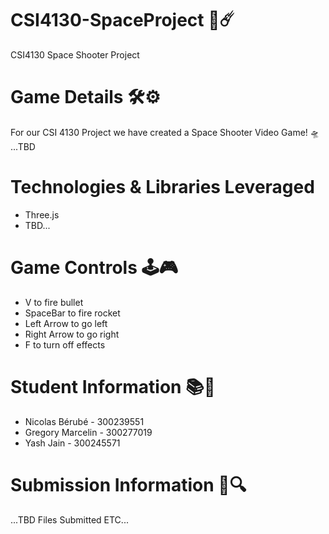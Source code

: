 # CSI4130-SpaceProject 🚀☄️
CSI4130 Space Shooter Project

# Game Details 🛠️⚙️
For our CSI 4130 Project we have created a Space Shooter Video Game! 🛸
...TBD

# Technologies & Libraries Leveraged
- Three.js
- TBD...

# Game Controls 🕹️🎮
* V to fire bullet
* SpaceBar to fire rocket
* Left Arrow to go left
* Right Arrow to go right
* F to turn off effects

# Student Information 📚📝
* Nicolas Bérubé - 300239551
* Gregory Marcelin - 300277019
* Yash Jain - 300245571

# Submission Information 📖🔍
...TBD Files Submitted ETC...